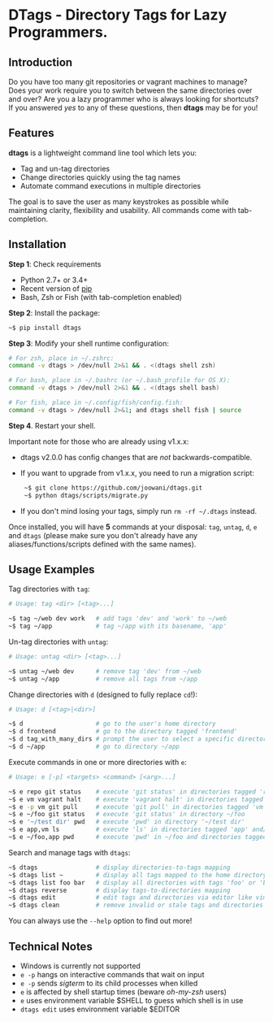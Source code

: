 # DTags - Directory Tags for Lazy Programmers. 

## Introduction

Do you have too many git repositories or vagrant machines to manage? Does your 
work require you to switch between the same directories over and over? Are you 
a lazy programmer who is always looking for shortcuts? If you answered *yes* to
any of these questions, then **dtags** may be for you!

## Features

**dtags** is a lightweight command line tool which lets you:

* Tag and un-tag directories
* Change directories quickly using the tag names
* Automate command executions in multiple directories

The goal is to save the user as many keystrokes as possible while maintaining 
clarity, flexibility and usability. All commands come with tab-completion.

## Installation

**Step 1**: Check requirements

* Python 2.7+ or 3.4+ 
* Recent version of [pip](https://pip.pypa.io) 
* Bash, Zsh or Fish (with tab-completion enabled)

**Step 2**: Install the package:
```bash
~$ pip install dtags
```

**Step 3**: Modify your shell runtime configuration:
```bash
# For zsh, place in ~/.zshrc:
command -v dtags > /dev/null 2>&1 && . <(dtags shell zsh)

# For bash, place in ~/.bashrc (or ~/.bash_profile for OS X):
command -v dtags > /dev/null 2>&1 && . <(dtags shell bash)

# For fish, place in ~/.config/fish/config.fish:
command -v dtags > /dev/null 2>&1; and dtags shell fish | source
```

**Step 4**. Restart your shell.

Important note for those who are already using v1.x.x:
   * dtags v2.0.0 has config changes that are *not* backwards-compatible.
   * If you want to upgrade from v1.x.x, you need to run a migration script:
      
      ```bash
       ~$ git clone https://github.com/joowani/dtags.git
       ~$ python dtags/scripts/migrate.py
       ```
       
   * If you don't mind losing your tags, simply run `rm -rf ~/.dtags` instead.


Once installed, you will have **5** commands at your disposal: `tag`, `untag`, 
`d`, `e` and `dtags` (please make sure you don't already have any 
aliases/functions/scripts defined with the same names).

## Usage Examples

Tag directories with `tag`:
```bash
# Usage: tag <dir> [<tag>...]

~$ tag ~/web dev work   # add tags 'dev' and 'work' to ~/web
~$ tag ~/app            # tag ~/app with its basename, 'app'
```

Un-tag directories with `untag`:
```bash
# Usage: untag <dir> [<tag>...]

~$ untag ~/web dev      # remove tag 'dev' from ~/web
~$ untag ~/app          # remove all tags from ~/app 
```

Change directories with `d` (designed to fully replace `cd`!):
```bash
# Usage: d [<tag>|<dir>]

~$ d                    # go to the user's home directory 
~$ d frontend           # go to the directory tagged 'frontend'
~$ d tag_with_many_dirs # prompt the user to select a specific directory         
~$ d ~/app              # go to directory ~/app
```

Execute commands in one or more directories with `e`:
```bash
# Usage: e [-p] <targets> <command> [<arg>...]

~$ e repo git status    # execute 'git status' in directories tagged 'repo'
~$ e vm vagrant halt    # execute 'vagrant halt' in directories tagged 'vm'
~$ e -p vm git pull     # execute 'git pull' in directories tagged 'vm' in parallel
~$ e ~/foo git status   # execute 'git status' in directory ~/foo
~$ e '~/test dir' pwd   # execute 'pwd' in directory '~/test dir'
~$ e app,vm ls          # execute 'ls' in directories tagged 'app' and/or 'vm'
~$ e ~/foo,app pwd      # execute 'pwd' in ~/foo and directories tagged 'app'
```

Search and manage tags with `dtags`:
```bash
~$ dtags				# display directories-to-tags mapping
~$ dtags list ~         # display all tags mapped to the home directory
~$ dtags list foo bar   # display all directories with tags 'foo' or 'bar'
~$ dtags reverse        # display tags-to-directories mapping
~$ dtags edit           # edit tags and directories via editor like vim
~$ dtags clean          # remove invalid or stale tags and directories
```

You can always use the `--help` option to find out more!

## Technical Notes

* Windows is currently not supported
* `e -p` hangs on interactive commands that wait on input
* `e -p` sends *sigterm* to its child processes when killed
* `e` is affected by shell startup times (beware *oh-my-zsh* users)
* `e` uses environment variable $SHELL to guess which shell is in use
* `dtags edit` uses environment variable $EDITOR
